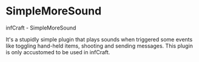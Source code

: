 # SimpleMoreSound
infCraft - SimpleMoreSound

It's a stupidly simple plugin that plays sounds when triggered some events like toggling hand-held items, shooting and sending messages.
This plugin is only accustomed to be used in infCraft.
